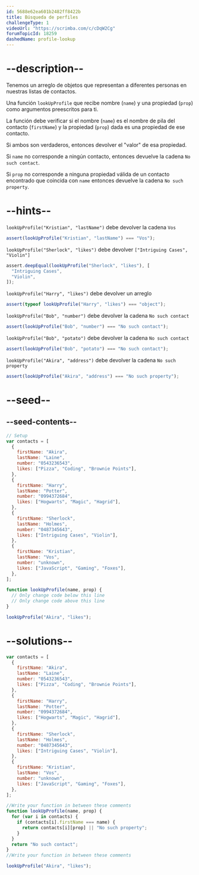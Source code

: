 ```yaml
---
id: 5688e62ea601b2482ff8422b
title: Búsqueda de perfiles
challengeType: 1
videoUrl: "https://scrimba.com/c/cDqW2Cg"
forumTopicId: 18259
dashedName: profile-lookup
---
```


# --description--

Tenemos un arreglo de objetos que representan a diferentes personas en nuestras listas de contactos.

Una función `lookUpProfile` que recibe nombre (`name`) y una propiedad (`prop`) como argumentos preescritos para ti.

La función debe verificar si el nombre (`name`) es el nombre de pila del contacto (`firstName`) y la propiedad (`prop`) dada es una propiedad de ese contacto.

Si ambos son verdaderos, entonces devolver el "valor" de esa propiedad.

Si `name` no corresponde a ningún contacto, entonces devuelve la cadena `No such contact`.

Si `prop` no corresponde a ninguna propiedad válida de un contacto encontrado que coincida con `name` entonces devuelve la cadena `No such property`.

# --hints--

`lookUpProfile("Kristian", "lastName")` debe devolver la cadena `Vos`

```js
assert(lookUpProfile("Kristian", "lastName") === "Vos");
```

`lookUpProfile("Sherlock", "likes")` debe devolver `["Intriguing Cases", "Violin"]`

```js
assert.deepEqual(lookUpProfile("Sherlock", "likes"), [
  "Intriguing Cases",
  "Violin",
]);
```

`lookUpProfile("Harry", "likes")` debe devolver un arreglo

```js
assert(typeof lookUpProfile("Harry", "likes") === "object");
```

`lookUpProfile("Bob", "number")` debe devolver la cadena `No such contact`

```js
assert(lookUpProfile("Bob", "number") === "No such contact");
```

`lookUpProfile("Bob", "potato")` debe devolver la cadena `No such contact`

```js
assert(lookUpProfile("Bob", "potato") === "No such contact");
```

`lookUpProfile("Akira", "address")` debe devolver la cadena `No such property`

```js
assert(lookUpProfile("Akira", "address") === "No such property");
```

# --seed--

## --seed-contents--

```js
// Setup
var contacts = [
  {
    firstName: "Akira",
    lastName: "Laine",
    number: "0543236543",
    likes: ["Pizza", "Coding", "Brownie Points"],
  },
  {
    firstName: "Harry",
    lastName: "Potter",
    number: "0994372684",
    likes: ["Hogwarts", "Magic", "Hagrid"],
  },
  {
    firstName: "Sherlock",
    lastName: "Holmes",
    number: "0487345643",
    likes: ["Intriguing Cases", "Violin"],
  },
  {
    firstName: "Kristian",
    lastName: "Vos",
    number: "unknown",
    likes: ["JavaScript", "Gaming", "Foxes"],
  },
];

function lookUpProfile(name, prop) {
  // Only change code below this line
  // Only change code above this line
}

lookUpProfile("Akira", "likes");
```

# --solutions--

```js
var contacts = [
  {
    firstName: "Akira",
    lastName: "Laine",
    number: "0543236543",
    likes: ["Pizza", "Coding", "Brownie Points"],
  },
  {
    firstName: "Harry",
    lastName: "Potter",
    number: "0994372684",
    likes: ["Hogwarts", "Magic", "Hagrid"],
  },
  {
    firstName: "Sherlock",
    lastName: "Holmes",
    number: "0487345643",
    likes: ["Intriguing Cases", "Violin"],
  },
  {
    firstName: "Kristian",
    lastName: "Vos",
    number: "unknown",
    likes: ["JavaScript", "Gaming", "Foxes"],
  },
];

//Write your function in between these comments
function lookUpProfile(name, prop) {
  for (var i in contacts) {
    if (contacts[i].firstName === name) {
      return contacts[i][prop] || "No such property";
    }
  }
  return "No such contact";
}
//Write your function in between these comments

lookUpProfile("Akira", "likes");
```
